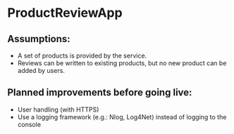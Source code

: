 # ProductReviewApp

## Assumptions:
* A set of products is provided by the service.
* Reviews can be written to existing products, but no new product can be added by users.


## Planned improvements before going live:
* User handling (with HTTPS)
* Use a logging framework (e.g.: Nlog, Log4Net) instead of logging to the console
